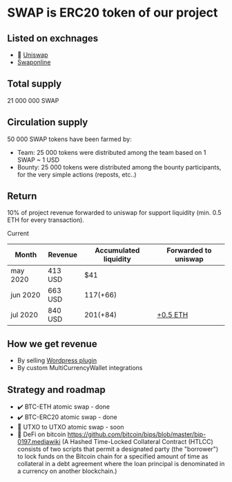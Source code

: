 # SWAP is ERC20 token of our project


## Listed on exchnages

- 🦄 [Uniswap](https://app.uniswap.org/#/swap?outputCurrency=0x14a52cf6b4f68431bd5d9524e4fcd6f41ce4ade9)
- [Swaponline](https://swaponline.io/#/exchange/btc-to-swap)


## Total supply

21 000 000 SWAP


## Сirculation supply

50 000 SWAP tokens have been farmed by:

- Team: 25 000 tokens were distributed among the team based on 1 SWAP ~ 1 USD
- Bounty: 25 000 tokens were distributed among the bounty participants, for the very simple actions (reposts, etc..)


## Return

10% of project revenue forwarded to uniswap for support liquidity (min. 0.5 ETH for every transaction).

Current

| Month   | Revenue | Accumulated liquidity | Forwarded to uniswap
| ------  | ------- | ----------------- | --------
| may 2020 | 413 USD | $41 | 
| jun 2020 | 663 USD | $117 (+$66) |
| jul 2020 | 840 USD | $201 (+$84) | [+0.5 ETH](https://etherscan.io/tx/0xb5708aa91cd181b45aafc3fb92bdeea970a4359110a10f3fde6a4b42e0cabd14) |


## How we get revenue

- By selling [Wordpress plugin](https://codecanyon.net/item/multicurrency-crypto-wallet-and-exchange-widgets-for-wordpress/23532064)
- By custom MultiCurrencyWallet integrations


## Strategy and roadmap

- ✔️ BTC-ETH atomic swap - done
- ✔️ BTC-ERC20 atomic swap - done
- 👷 UTXO to UTXO atomic swap - soon
- 👷 DeFi on bitcoin https://github.com/bitcoin/bips/blob/master/bip-0197.mediawiki
  (A Hashed Time-Locked Collateral Contract (HTLCC) consists of two scripts that permit a designated party (the "borrower") to lock funds on the Bitcoin chain for a specified amount of time as collateral in a debt agreement where the loan principal is denominated in a currency on another blockchain.)
